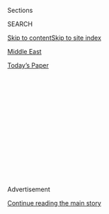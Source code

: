 <div id="app">

<div>

<div>

<div>

<div class="NYTAppHideMasthead css-1q2w90k e1suatyy0">

<div class="section css-ui9rw0 e1suatyy2">

<div class="css-eph4ug er09x8g0">

<div class="css-6n7j50">

</div>

<span class="css-1dv1kvn">Sections</span>

<div class="css-10488qs">

<span class="css-1dv1kvn">SEARCH</span>

</div>

[Skip to content](#site-content)[Skip to site index](#site-index)

</div>

<div id="masthead-section-label" class="css-1wr3we4 eaxe0e00">

[Middle
East](https://www.nytimes3xbfgragh.onion/section/world/middleeast)

</div>

<div class="css-10698na e1huz5gh0">

</div>

</div>

<div id="masthead-bar-one" class="section hasLinks css-15hmgas e1csuq9d3">

<div class="css-uqyvli e1csuq9d0">

</div>

<div class="css-1uqjmks e1csuq9d1">

</div>

<div class="css-9e9ivx">

[](https://myaccount.nytimes3xbfgragh.onion/auth/login?response_type=cookie&client_id=vi)

</div>

<div class="css-1bvtpon e1csuq9d2">

[Today’s
Paper](https://www.nytimes3xbfgragh.onion/section/todayspaper)

</div>

</div>

</div>

</div>

<div data-aria-hidden="false">

<div id="site-content" data-role="main">

<div>

<div class="css-1aor85t" style="opacity:0.000000001;z-index:-1;visibility:hidden">

<div class="css-1hqnpie">

<div class="css-epjblv">

<span class="css-17xtcya">[Middle
East](/section/world/middleeast)</span><span class="css-x15j1o">|</span><span class="css-fwqvlz">To
Evade Sanctions on Iran, Ships Vanish in Plain
Sight</span>

</div>

<div class="css-k008qs">

<div class="css-1iwv8en">

<span class="css-18z7m18"></span>

<div>

</div>

</div>

<span class="css-1n6z4y">https://nyti.ms/2LBvcFr</span>

<div class="css-1705lsu">

<div class="css-4xjgmj">

<div class="css-4skfbu" data-role="toolbar" data-aria-label="Social Media Share buttons, Save button, and Comments Panel with current comment count" data-testid="share-tools">

  - 
  - 
  - 
  - 
    
    <div class="css-6n7j50">
    
    </div>

  - 
  - 

</div>

</div>

</div>

</div>

</div>

</div>

<div class="css-13pd83m">

</div>

<div id="top-wrapper" class="css-1sy8kpn">

<div id="top-slug" class="css-l9onyx">

Advertisement

</div>

[Continue reading the main
story](#after-top)

<div class="ad top-wrapper" style="text-align:center;height:100%;display:block;min-height:250px">

<div id="top" class="place-ad" data-position="top" data-size-key="top">

</div>

</div>

<div id="after-top">

</div>

</div>

<div id="sponsor-wrapper" class="css-1hyfx7x">

<div id="sponsor-slug" class="css-19vbshk">

Supported by

</div>

[Continue reading the main
story](#after-sponsor)

<div id="sponsor" class="ad sponsor-wrapper" style="text-align:center;height:100%;display:block">

</div>

<div id="after-sponsor">

</div>

</div>

<div class="css-1vkm6nb ehdk2mb0">

# To Evade Sanctions on Iran, Ships Vanish in Plain Sight

</div>

<div class="css-79elbk" data-testid="photoviewer-wrapper">

<div class="css-z3e15g" data-testid="photoviewer-wrapper-hidden">

</div>

<div class="css-1a48zt4 ehw59r15" data-testid="photoviewer-children">

![<span class="css-16f3y1r e13ogyst0" data-aria-hidden="true">An oil
tanker carrying crude oil arriving in Zhoushan,
China.</span><span class="css-cnj6d5 e1z0qqy90" itemprop="copyrightHolder"><span class="css-1ly73wi e1tej78p0">Credit...</span><span><span>VCG
via Getty
Images</span></span></span>](https://static01.graylady3jvrrxbe.onion/images/2019/06/28/multimedia/00ghostships-01/merlin_157170555_2aeb2b41-068d-41fd-9559-b208944a792f-articleLarge.jpg?quality=75&auto=webp&disable=upscale)

</div>

</div>

<div class="css-xt80pu e12qa4dv0">

<div class="css-18e8msd">

<div class="css-vp77d3 epjyd6m0">

<div class="css-1baulvz">

By [<span class="css-1baulvz" itemprop="name">Michael
Forsythe</span>](https://www.nytimes3xbfgragh.onion/by/michael-forsythe)
and [<span class="css-1baulvz last-byline" itemprop="name">Ronen
Bergman</span>](https://www.nytimes3xbfgragh.onion/by/ronen-bergman)

</div>

</div>

  - July 2,
    2019

  - 
    
    <div class="css-4xjgmj">
    
    <div class="css-d8bdto" data-role="toolbar" data-aria-label="Social Media Share buttons, Save button, and Comments Panel with current comment count" data-testid="share-tools">
    
      - 
      - 
      - 
      - 
        
        <div class="css-6n7j50">
        
        </div>
    
      - 
      - 
    
    </div>
    
    </div>

</div>

</div>

<div class="section meteredContent css-1r7ky0e" name="articleBody" itemprop="articleBody">

<div class="css-1fanzo5 StoryBodyCompanionColumn">

<div class="css-53u6y8">

A week ago, a small tanker ship approached the Persian Gulf after a
19-day voyage from China. The captain, as required by [international
rules](http://www.imo.org/en/OurWork/Safety/Navigation/Pages/AIS.aspx),
reported the ship’s position, course, speed and another key detail: It
was riding high in the water, meaning it was probably empty.

Then the Chinese-owned ship, the Sino Energy 1, went silent and
essentially vanished from the grid.

It reported in again on Sunday, near the spot where it had vanished six
days earlier, only now it was heading east, away from the Strait of
Hormuz near Iran. If past patterns hold, the captain will soon report
that it is riding low in the water, meaning its tanks are most likely
full.

As the Trump administration’s sanctions on Iranian oil and petrochemical
products have taken hold, some of the world’s shipping fleets have
defied the restrictions by “going dark” when they pick up cargo in
Iranian ports, according to commercial analysts who track shipping data
and intelligence from authorities in Israel, a country that backs the
Trump crackdown.

\[[*Iran
breached*](https://www.nytimes3xbfgragh.onion/2019/07/01/world/middleeast/iran-uranium-enrichment-limit.html)
[*a nuclear fuel limit in what it said was a response to the
reimposition of sanctions by the Trump
administration.*](https://www.nytimes3xbfgragh.onion/2019/07/01/world/middleeast/iran-uranium-enrichment-limit.html)\]

</div>

</div>

<div class="css-1fanzo5 StoryBodyCompanionColumn">

<div class="css-53u6y8">

“They are hiding their activity,” said Samir Madani, co-founder of
TankerTrackers.com, a company that uses satellite imagery to identify
tankers calling on Iranian ports. “They don’t want to broadcast the fact
that they have been in Iran, evading sanctions. It’s that simple.”

</div>

</div>

<div class="css-79elbk" data-testid="photoviewer-wrapper">

<div class="css-z3e15g" data-testid="photoviewer-wrapper-hidden">

</div>

<div class="css-1a48zt4 ehw59r15" data-testid="photoviewer-children">

![<span class="css-16f3y1r e13ogyst0" data-aria-hidden="true">Smaller
ships like the Sino Energy 1 are harder to track than big oil tankers
when they go off the
grid.</span><span class="css-cnj6d5 e1z0qqy90" itemprop="copyrightHolder"><span class="css-1ly73wi e1tej78p0">Credit...</span><span>Martin
Klingsick</span></span>](https://static01.graylady3jvrrxbe.onion/images/2019/07/02/multimedia/02ghostships/02ghostships-articleLarge.jpg?quality=75&auto=webp&disable=upscale)

</div>

</div>

<div class="css-1fanzo5 StoryBodyCompanionColumn">

<div class="css-53u6y8">

A [maritime
treaty](http://www.imo.org/en/OurWork/Safety/Navigation/Pages/AIS.aspx)
overseen by a United Nations agency requires ships of 300 tons or more
that travel international routes to have an automatic identification
system. The gear helps avoid collisions and aids in search-and-rescue
operations. It also allows countries to monitor shipping traffic.

It is not illegal under international law to buy and haul Iranian oil or
related products. The Trump administration’s sanctions, which [went into
effect last
November](https://www.treasury.gov/resource-center/sanctions/programs/pages/iran.aspx)
after the United States pulled out of the Iran nuclear agreement, are
unilateral.

But foreign companies doing business with American companies or banks
risk being punished by the United States. Actions can include banning
American banks from working with them, freezing assets and barring
company officials from traveling to the United States, said [Richard
Nephew](https://energypolicy.columbia.edu/richard-nephew), a research
scholar at Columbia University who oversaw Iran policy on the National
Security Council during the Obama administration.

</div>

</div>

<div class="css-1fanzo5 StoryBodyCompanionColumn">

<div class="css-53u6y8">

“We have sanctioned dozens of Chinese state-owned enterprises for
nuclear, missile, arms and other forms of proliferation,” Mr. Nephew
said. “But it is not entered into lightly.”

A State Department spokeswoman said, “We do not comment on intelligence
matters.”

</div>

</div>

<div id="00sinochem-embed" class="section interactive-content interactive-size-scoop css-1fwl6kh" data-id="100000006581960">

## Chinese Tankers Keep Disappearing in the Persian Gulf

<div class="css-17ih8de interactive-body" data-sourceid="100000006581960">

<div class="nytg-embed" data-slug="index">

<div id="shipping-map" class="outer svelte-1hxs5s4">

<div class="section svelte-1hxs5s4">

![](https://static01.graylady3jvrrxbe.onion/newsgraphics/2019/06/24/sinochem/97a89ec8f05c8448c0af4867a1c32a2b282cfcd5/fallback/en/1.jpg)

<div class="card svelte-1hxs5s4">

The SC Mercury, an oil and chemical tanker owned by Sinochem until April
2019, sails regularly from Chinese ports into the Persian
Gulf.

</div>

</div>

<div class="section svelte-1hxs5s4">

![](https://static01.graylady3jvrrxbe.onion/newsgraphics/2019/06/24/sinochem/97a89ec8f05c8448c0af4867a1c32a2b282cfcd5/fallback/en/2.jpg)

<div class="card svelte-1hxs5s4">

On the morning of Jan. 27, 2018, it disappeared. The Mercury's A.I.S.
transponder — a device that broadcasts a ship's location continuously,
required by an international maritime treaty — fell silent.

</div>

</div>

<div class="section svelte-1hxs5s4">

<div class="card svelte-1hxs5s4">

Several days later, the transponder came back to life, tracking the
Mercury as it sailed toward ports in India. Having deposited its cargo,
it turned back toward the gulf.

</div>

</div>

<div class="section svelte-1hxs5s4">

<div class="card svelte-1hxs5s4">

On Feb. 15, 2018, the ship went dark again as it navigated the Strait of
Hormuz, reappearing days later to begin a weekslong journey back to
Shanghai.

</div>

</div>

<div class="section svelte-1hxs5s4">

<div class="card svelte-1hxs5s4">

All ships 300 tons or greater on international journeys are required to
broadcast their location, course and speed on the system, but sometimes,
to hide their activities from competitors, ships “go dark,” analysts
say.

</div>

</div>

<div class="section svelte-1hxs5s4">

![](https://static01.graylady3jvrrxbe.onion/newsgraphics/2019/06/24/sinochem/97a89ec8f05c8448c0af4867a1c32a2b282cfcd5/fallback/en/3.jpg)

<div class="card svelte-1hxs5s4">

The Persian Gulf isn’t the only place in the world where ships go
silent. It also happens in the South China Sea, but there, one analyst
said, the reason may be because the sheer number of ships overwhelms the
system.

</div>

</div>

<div class="section svelte-1hxs5s4">

![](https://static01.graylady3jvrrxbe.onion/newsgraphics/2019/06/24/sinochem/97a89ec8f05c8448c0af4867a1c32a2b282cfcd5/fallback/en/4.jpg)

<div class="card svelte-1hxs5s4">

In the case of the Mercury, outages appeared to be more selective. In
April and May 2018, the ship’s transponder stayed active as it visited
ports in Saudi Arabia, Bahrain and the United Arab Emirates.

</div>

</div>

<div class="section svelte-1hxs5s4">

<div class="card svelte-1hxs5s4">

When a ship goes dark in the Persian Gulf, it may be related to dodging
sanctions, not technical problems, said Samir Madani of
[TankerTrackers.com](https://tankertrackers.com/), which uses satellite
technology to monitor ships. Countries and companies that import Iranian
oil risk punishment from the United
States.

</div>

</div>

<div class="section svelte-1hxs5s4">

![](https://static01.graylady3jvrrxbe.onion/newsgraphics/2019/06/24/sinochem/97a89ec8f05c8448c0af4867a1c32a2b282cfcd5/fallback/en/5.jpg)

<div class="card svelte-1hxs5s4">

In the past 18 months, the five ships, which regularly sail between
China and the Persian Gulf, made only two port visits in Iran, according
to information from their A.I.S. data. In contrast, those ships made
close to 50 stops in ports in Bahrain, Oman, Saudi Arabia and the U.A.E.
In another 28 instances, the ships vanished in the region for days or
weeks.

</div>

</div>

</div>

By Rich Harris and Derek Watkins. Source: VesselsValue

debug 1458: waiting for message.......

</div>

</div>

</div>

<div class="css-1fanzo5 StoryBodyCompanionColumn">

<div class="css-53u6y8">

Brian Hook, the United States special representative for Iran, told
reporters in London on Friday that the United States would punish any
country importing Iranian oil. Mr. Hook was responding to a question
about reports of Iranian oil going to Asia, according to [the Reuters
news
agency](https://www.reuters.com/article/us-mideast-iran-usa-diplomat-idUSKCN1TT1IW).

President Trump’s efforts to halt Iranian oil and petrochemical exports
are at the heart of rising tensions between the two countries. Last
month, he imposed [new
sanctions](https://www.nytimes3xbfgragh.onion/2019/06/24/us/politics/iran-sanctions.html)
on Iran’s leaders after it downed an [American surveillance
drone](https://www.nytimes3xbfgragh.onion/interactive/2019/06/21/world/middleeast/map-us-iran-drone-attack.html)
and nearly precipitated a counterstrike that was [called
off](https://www.nytimes3xbfgragh.onion/2019/06/20/world/middleeast/iran-us-drone.html)
at the last minute. The attack on the drone came a week after the United
States accused Iran of being responsible for explosions that had
crippled two tankers near the Strait of Hormuz.

American and Israeli intelligence agencies say the country’s Islamic
Revolutionary Guard Corps is deeply entwined with its petrochemical
industry, using oil revenues to swell its coffers. Mr. Trump has labeled
the military group a terrorist organization.

Iran has been trying to work around the American sanctions by offering
“significant reductions” in price for its oil and petrochemical
products, said Gary Samore, a professor at Brandeis University who
worked on weapons issues in the Obama
administration.

</div>

</div>

<div class="css-79elbk" data-testid="photoviewer-wrapper">

<div class="css-z3e15g" data-testid="photoviewer-wrapper-hidden">

</div>

<div class="css-1a48zt4 ehw59r15" data-testid="photoviewer-children">

<div class="css-1xdhyk6 erfvjey0">

<span class="css-1ly73wi e1tej78p0">Image</span>

<div class="css-zjzyr8">

<div data-testid="lazyimage-container" style="height:248.75555555555556px">

</div>

</div>

</div>

<span class="css-16f3y1r e13ogyst0" data-aria-hidden="true">Brian Hook,
left, the United States special representative for Iran, has said the
American government would punish any country importing Iranian
oil.</span><span class="css-cnj6d5 e1z0qqy90" itemprop="copyrightHolder"><span class="css-1ly73wi e1tej78p0">Credit...</span><span>Yasser
Al-Zayyat/Agence France-Presse — Getty Images</span></span>

</div>

</div>

<div class="css-1fanzo5 StoryBodyCompanionColumn">

<div class="css-53u6y8">

When shipping companies defy the sanctions, they weaken their
effectiveness, especially if the companies — or the countries where they
are based — see no consequences, analysts said. Some shipping companies
with direct Iranian ties do not try to hide their movements, according
to data collected by the commercial tracking sites.

</div>

</div>

<div class="css-1fanzo5 StoryBodyCompanionColumn">

<div class="css-53u6y8">

Last month, the Salina, an Iranian-flagged oil tanker under American
sanctions, docked in Jinzhou Bay, a port in northeastern China,
according to data from VesselsValue, a website that analyzes global
shipping information. The Salina regularly reported its position, course
and speed via the automatic identification system.

Oil tankers like the Salina, which can transport as much as a million
barrels of crude, or about 5 percent of the [daily
consumption](https://www.eia.gov/tools/faqs/faq.php?id=33&t=6) of the
United States, are so big that they can call on only a limited number of
ports. They are also more easily spotted by satellites than smaller
ships like the Sino Energy 1.

That vessel, and its more than 40 sister ships, are far more difficult
to track when they go off the grid. They were owned until April by a
subsidiary of Sinochem, a state-owned company in China that is one of
the world’s biggest chemical manufacturers.

Sinochem has extensive business ties in the United States. It has an
office in Houston and works with big American companies including Boeing
and Exxon Mobil. In March, it [signed an
agreement](http://www.sinochem.com/en/s/1569-4171-126554.html) with
Citibank to “deepen the partnership” between the two companies, Sinochem
said. In 2013, a United States subsidiary of Sinochem bought a 40
percent stake in a Texas shale deposit for $1.7 billion.

In April, it sold a controlling share in its shipping fleet to a private
company, Inner Mongolia Junzheng Energy & Chemical Group Co., whose
[biggest
shareholder](http://static.sse.com.cn/disclosure/listedinfo/announcement/c/2019-04-30/601216_2019_1.pdf)
is Du Jiangtao, a Chinese billionaire who made his fortune in medical
equipment, chemicals and coal-generated power.

A person answering the phone at Junzheng’s investor relations office was
not familiar with the newly acquired shipping business. For now,
Junzheng owns 40 percent of Sinochem’s former shipping fleet, with the
rest owned by two Beijing companies.

</div>

</div>

<div class="css-1fanzo5 StoryBodyCompanionColumn">

<div class="css-53u6y8">

Frank Ning, the chairman of Sinochem, speaking in a brief interview in
Dalian, China, said that shipping had not been central to the company’s
business. In a statement, the company said it had “adopted strict
compliance policies and governance on export control and sanctions,”
though a former employee who had helped manage the shipping business,
speaking on the condition of anonymity, said the company had shipped
petrochemicals from Iran for years.

The tracking data also show that some of the Sinochem ships made trips
to Iran before the fleet was sold, and both before and after the
American sanctions went into effect.

In April 2018, for example, one of the ships, the SC Brilliant, was
moored at Asalouyeh, a major Iranian petrochemical depot on the Persian
Gulf, according to data from VesselsValue. The SC Brilliant’s voyage was
easy to plot. Its captain made constant reports via the automatic
identification system, broadcasting its course, speed and destination.

But after Mr. Trump’s announcement last August that he would reimpose
sanctions on Iran’s petroleum industry, the SC Brilliant’s voyages
became less transparent.

In late September and early October, shortly before the sanctions took
effect, the ship went off the grid for 10 days in the same stretch of
the Strait of Hormuz where the Sino Energy 1 disappeared last week. When
the SC Brilliant went off the grid, it appeared empty; when it
re-emerged, it appeared full.

The pattern was repeated in February, with the ship disappearing for
four days, according to the tracking data.

That month, another Sinochem ship, the SC Neptune, stopped transmitting
its position when it approached the Strait of Hormuz, the tracking data
show. Four days later, for a brief period, it appeared back on the grid,
transmitting its location from an export terminal on Iran’s Kharg
Island. It then went quiet for another 24 hours, reappearing on its way
out of the
strait.

</div>

</div>

<div class="css-79elbk" data-testid="photoviewer-wrapper">

<div class="css-z3e15g" data-testid="photoviewer-wrapper-hidden">

</div>

<div class="css-1a48zt4 ehw59r15" data-testid="photoviewer-children">

<div class="css-1xdhyk6 erfvjey0">

<span class="css-1ly73wi e1tej78p0">Image</span>

<div class="css-zjzyr8">

<div data-testid="lazyimage-container" style="height:271.31111111111113px">

</div>

</div>

</div>

<span class="css-16f3y1r e13ogyst0" data-aria-hidden="true">Iran’s Kharg
Island (pictured in a screenshot from Google Maps), where a Chinese ship
called SC Neptune briefly reported its position in February after going
off the grid.</span>

</div>

</div>

<div class="css-1fanzo5 StoryBodyCompanionColumn">

<div class="css-53u6y8">

In some parts of the world, including the South China Sea, it is not
uncommon for ships to go silent because the automatic identification
system may be overloaded by the volume of vessels, said Court Smith, a
former officer in the United States Coast Guard who is now an analyst at
VesselsValue. Sometimes they do so for competitive reasons, he added.

But in the Persian Gulf, where traffic is lighter, Mr. Smith said,
vessels generally do not turn off the system, known in the industry as
A.I.S.

“If the A.I.S. signal is lost, it is almost certainly because the A.I.S.
transponder has been disabled or turned off,” Mr. Smith said of ships in
the Persian Gulf. “The captain has decided to turn off the A.I.S.”

Another possible clue that Iran-bound ships are disabling their
reporting systems is that ships making trips to countries on the western
part of the gulf are not going off the grid.

The SC Mercury, another of the Sinochem ships, disappeared for about
nine days at the end of December and into January, vanishing close to
where the Sino Energy 1 disappeared last week, the tracking data show.
But in early April, the ship’s course through the Persian Gulf had no
interruptions in its signal. The destination that time was the United
Arab Emirates.

</div>

</div>

</div>

<div>

</div>

<div>

</div>

<div>

</div>

<div>

<div id="bottom-wrapper" class="css-1ede5it">

<div id="bottom-slug" class="css-l9onyx">

Advertisement

</div>

[Continue reading the main
story](#after-bottom)

<div id="bottom" class="ad bottom-wrapper" style="text-align:center;height:100%;display:block;min-height:90px">

</div>

<div id="after-bottom">

</div>

</div>

</div>

</div>

</div>

## Site Index

<div>

</div>

## Site Information Navigation

  - [© <span>2020</span> <span>The New York Times
    Company</span>](https://help.nytimes3xbfgragh.onion/hc/en-us/articles/115014792127-Copyright-notice)

<!-- end list -->

  - [NYTCo](https://www.nytco.com/)
  - [Contact
    Us](https://help.nytimes3xbfgragh.onion/hc/en-us/articles/115015385887-Contact-Us)
  - [Work with us](https://www.nytco.com/careers/)
  - [Advertise](https://nytmediakit.com/)
  - [T Brand Studio](http://www.tbrandstudio.com/)
  - [Your Ad
    Choices](https://www.nytimes3xbfgragh.onion/privacy/cookie-policy#how-do-i-manage-trackers)
  - [Privacy](https://www.nytimes3xbfgragh.onion/privacy)
  - [Terms of
    Service](https://help.nytimes3xbfgragh.onion/hc/en-us/articles/115014893428-Terms-of-service)
  - [Terms of
    Sale](https://help.nytimes3xbfgragh.onion/hc/en-us/articles/115014893968-Terms-of-sale)
  - [Site
    Map](https://spiderbites.nytimes3xbfgragh.onion)
  - [Help](https://help.nytimes3xbfgragh.onion/hc/en-us)
  - [Subscriptions](https://www.nytimes3xbfgragh.onion/subscription?campaignId=37WXW)

</div>

</div>

</div>

</div>
